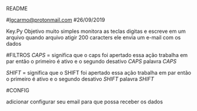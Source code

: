 README

#lgcarmo@protonmail.com
#26/09/2019

Key.Py
Objetivo muito simples monitora as teclas digitas e escreve em um arquivo
quando arquivo atigir 200 caracters ele envia um e-mail com os dados


#FILTROS 
_CAPS_ = significa que o caps foi apertado essa ação trabalha em par então o primeiro é ativo e o segundo desativo _CAPS_ palavra _CAPS_

_SHIFT_ = significa que o SHIFT foi apertado essa ação trabalha em par então o primeiro é ativo e o segundo desativo _SHIFT_  palavra _SHIFT_




#CONFIG

adicionar configurar seu email para que possa receber os dados

